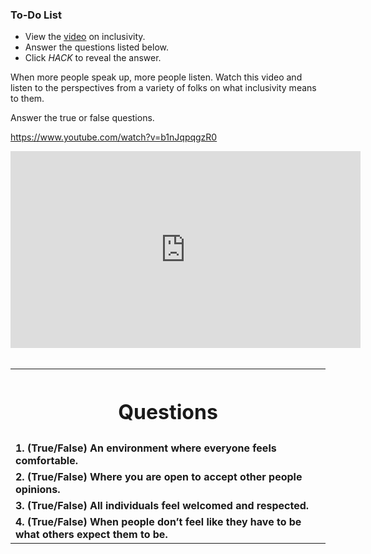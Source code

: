 <div class="aside">
<h3>To-Do List</h3>
<ul>
  <li>View the <a href="https://www.youtube.com/watch?v=b1nJqpqgzR0">video</a> on inclusivity. </li>
  <li>Answer the questions listed below.</li>
  <li>Click <em>HACK</em> to reveal the answer.</li>
</ul>
</div>

When more people speak up, more people listen. Watch this video and listen to the perspectives from a variety of folks on what inclusivity means to them. 

Answer the true or false questions.

https://www.youtube.com/watch?v=b1nJqpqgzR0


<iframe width="560" height="315" src="https://www.youtube-nocookie.com/embed/b1nJqpqgzR0" title="YouTube video player" frameborder="0" allow="accelerometer; autoplay; clipboard-write; encrypted-media; gyroscope; picture-in-picture" allowfullscreen></iframe>

<br>
<br>

<table style="border:none !important">
<tr><th style="border:none !important"><h1>Questions</h1></th></tr>

<tr><td>
<strong>1. (True/False) An environment where everyone feels comfortable.</strong>
</td></tr>
<tr><td>
<strong>2. (True/False) Where you are open to accept other people opinions.</strong>
</td></tr>
<tr><td>
<strong>3. (True/False) All individuals feel welcomed and respected.</strong>
</td></tr>
<tr><td>
<strong>4. (True/False) When people don’t feel like they have to be what others expect them to be.</strong>
</td></tr>


</table>

